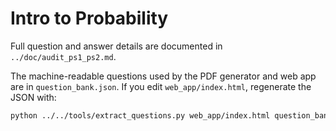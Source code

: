 # Intro to Probability

Full question and answer details are documented in `../doc/audit_ps1_ps2.md`.

The machine-readable questions used by the PDF generator and web app are in
`question_bank.json`. If you edit `web_app/index.html`, regenerate the JSON with:

```bash
python ../../tools/extract_questions.py web_app/index.html question_bank.json
```

